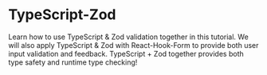 # TypeScript-Zod

Learn how to use TypeScript & Zod validation together in this tutorial. We will also apply TypeScript & Zod with React-Hook-Form to provide both user input validation and feedback.
TypeScript + Zod together provides both type safety and runtime type checking!

